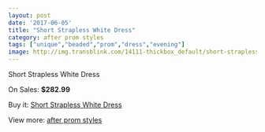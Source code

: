 ```yaml
---
layout: post
date: '2017-06-05'
title: "Short Strapless White Dress"
category: after prom styles
tags: ["unique","beaded","prom","dress","evening"]
image: http://img.transblink.com/14111-thickbox_default/short-strapless-white-dress.jpg
---
```

Short Strapless White Dress

On Sales: **$282.99**
<a href="https://www.transblink.com/en/after-prom-styles/4517-short-strapless-white-dress.html"><amp-img layout="responsive" width="600" height="600" src="//img.transblink.com/14111-thickbox_default/short-strapless-white-dress.jpg" alt="Short Strapless White Dress 0" /></a>
<a href="https://www.transblink.com/en/after-prom-styles/4517-short-strapless-white-dress.html"><amp-img layout="responsive" width="600" height="600" src="//img.transblink.com/14112-thickbox_default/short-strapless-white-dress.jpg" alt="Short Strapless White Dress 1" /></a>

Buy it: [Short Strapless White Dress](https://www.transblink.com/en/after-prom-styles/4517-short-strapless-white-dress.html "Short Strapless White Dress")

View more: [after prom styles](https://www.transblink.com/en/55-after-prom-styles "after prom styles")